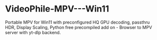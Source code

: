 # VideoPhile-MPV---Win11
Portable MPV for Win11 with preconfigured HQ GPU decoding, passthru HDR, Display Scaling, Python free precompiled add on - Browser to MPV server with yt-dlp backend.
